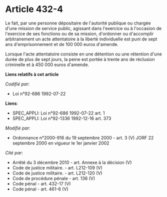 # Article 432-4

Le fait, par une personne dépositaire de l'autorité publique ou chargée d'une mission de service public, agissant dans
l'exercice ou à l'occasion de l'exercice de ses fonctions ou de sa mission, d'ordonner ou d'accomplir arbitrairement un acte
attentatoire à la liberté individuelle est puni de sept ans d'emprisonnement et de 100 000 euros d'amende.

Lorsque l'acte attentatoire consiste en une détention ou une rétention d'une durée de plus de sept jours, la peine est portée
à trente ans de réclusion criminelle et à 450 000 euros d'amende.

**Liens relatifs à cet article**

_Codifié par_:

  - Loi n°92-686 1992-07-22

**Liens**:

  - SPEC_APPLI: Loi n°92-686 1992-07-22 art. 1
  - SPEC_APPLI: Loi n°92-1336 1992-12-16 art. 373

_Modifié par_:

  - Ordonnance n°2000-916 du 19 septembre 2000 - art. 3 (V) JORF 22 septembre 2000 en vigueur le 1er janvier 2002

_Cité par_:

  - Arrêté du 3 décembre 2010 - art. Annexe à la décision (V)
  - Code de justice militaire. - art. L212-109 (V)
  - Code de justice militaire. - art. L212-120 (V)
  - Code de procédure pénale - art. 136 (V)
  - Code pénal - art. 432-17 (V)
  - Code pénal - art. 461-6 (V)

